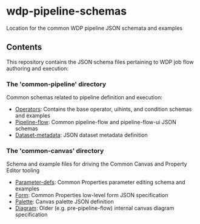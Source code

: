 # wdp-pipeline-schemas
Location for the common WDP pipeline JSON schemata and examples

## Contents
This repository contains the JSON schema files pertaining to WDP job flow authoring and execution:

### The 'common-pipeline' directory

Common schemas related to pipeline definition and execution:

  * [Operators](https://github.ibm.com/NGP-TWC/wdp-pipeline-schemas/tree/master/common-pipeline/operators): Contains the base operator, uihints, and condition schemas and examples  
  * [Pipeline-flow](https://github.ibm.com/NGP-TWC/wdp-pipeline-schemas/tree/master/common-pipeline/pipeline-flow): Common pipeline-flow and pipeline-flow-ui JSON schemas  
  * [Dataset-metadata](https://github.ibm.com/NGP-TWC/wdp-pipeline-schemas/tree/master/common-pipeline/dataset-metadata): JSON dataset metadata definition  

### The 'common-canvas' directory

Schema and example files for driving the Common Canvas and Property Editor tooling

  * [Parameter-defs](https://github.ibm.com/NGP-TWC/wdp-pipeline-schemas/tree/master/common-canvas/parameter-defs): Common Properties parameter editing schema and examples
  * [Form](https://github.ibm.com/NGP-TWC/wdp-pipeline-schemas/tree/master/common-canvas/form): Common Properties low-level form JSON specification
  * [Palette](https://github.ibm.com/NGP-TWC/wdp-pipeline-schemas/tree/master/common-canvas/palette): Canvas palette JSON definition
  * [Diagram](https://github.ibm.com/NGP-TWC/wdp-pipeline-schemas/tree/master/common-canvas/diagram): Older (e.g. pre-pipeline-flow) internal canvas diagram specification
